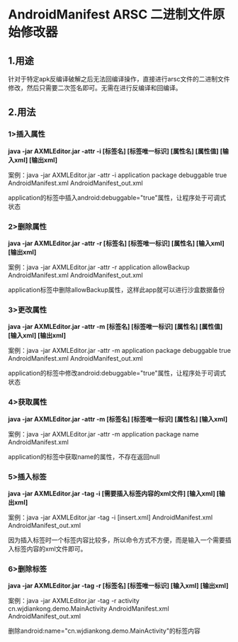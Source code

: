 # AndroidManifest ARSC 二进制文件原始修改器


## 1.用途
针对于特定apk反编译破解之后无法回编译操作，直接进行arsc文件的二进制文件修改，然后只需要二次签名即可。无需在进行反编译和回编译。

## 2.用法
### 1>插入属性
**java -jar AXMLEditor.jar -attr -i [标签名] [标签唯一标识] [属性名] [属性值] [输入xml] [输出xml]**

案例：java -jar AXMLEditor.jar -attr -i application package debuggable true AndroidManifest.xml 
AndroidManifest_out.xml

application的标签中插入android:debuggable="true"属性，让程序处于可调式状态

### 2>删除属性
**java -jar AXMLEditor.jar -attr -r [标签名] [标签唯一标识] [属性名] [输入xml] [输出xml]**

案例：java -jar AXMLEditor.jar -attr -r application allowBackup AndroidManifest.xml AndroidManifest_out.xml

application标签中删除allowBackup属性，这样此app就可以进行沙盒数据备份

### 3>更改属性
**java -jar AXMLEditor.jar -attr -m [标签名] [标签唯一标识] [属性名] [属性值] [输入xml] [输出xml]**

案例：java -jar AXMLEditor.jar -attr -m application package debuggable true AndroidManifest.xml AndroidManifest_out.xml

application的标签中修改android:debuggable="true"属性，让程序处于可调式状态

### 4>获取属性
**java -jar AXMLEditor.jar -attr -m [标签名] [标签唯一标识] [属性名] [输入xml]**

案例：java -jar AXMLEditor.jar -attr -m application package name AndroidManifest.xml

application的标签中获取name的属性，不存在返回null

### 5>插入标签
**java -jar AXMLEditor.jar -tag -i [需要插入标签内容的xml文件] [输入xml] [输出xml]**

案例：java -jar AXMLEditor.jar -tag -i [insert.xml] AndroidManifest.xml AndroidManifest_out.xml

因为插入标签时一个标签内容比较多，所以命令方式不方便，而是输入一个需要插入标签内容的xml文件即可。

### 6>删除标签
**java -jar AXMLEditor.jar -tag -r [标签名] [标签唯一标识] [输入xml] [输出xml]**

案例：java -jar AXMLEditor.jar -tag -r activity cn.wjdiankong.demo.MainActivity AndroidManifest.xml AndroidManifest_out.xml

删除android:name="cn.wjdiankong.demo.MainActivity"的标签内容

